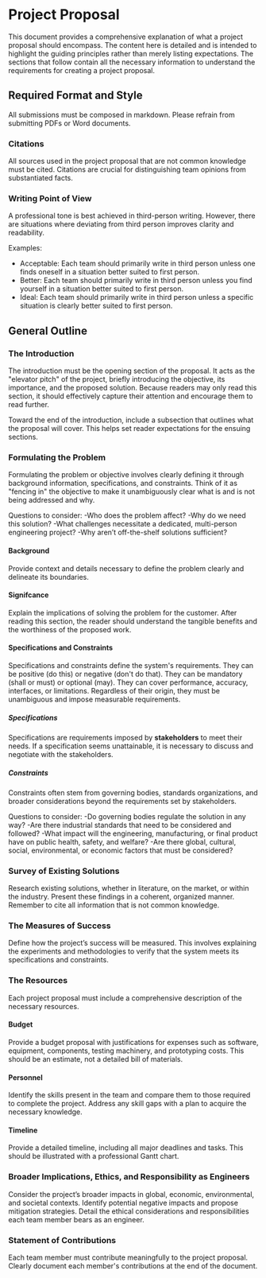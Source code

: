 # Project Proposal

This document provides a comprehensive explanation of what a project proposal should encompass. The content here is detailed and is intended to highlight the guiding principles rather than merely listing expectations. The sections that follow contain all the necessary information to understand the requirements for creating a project proposal.


## Required Format and Style

All submissions must be composed in markdown. Please refrain from submitting PDFs or Word documents.

### Citations

All sources used in the project proposal that are not common knowledge must be cited. Citations are crucial for distinguishing team opinions from substantiated facts.

### Writing Point of View

A professional tone is best achieved in third-person writing. However, there are situations where deviating from third person improves clarity and readability.

Examples:
- Acceptable: Each team should primarily write in third person unless one finds oneself in a situation better suited to first person.
- Better: Each team should primarily write in third person unless you find yourself in a situation better suited to first person.
- Ideal: Each team should primarily write in third person unless a specific situation is clearly better suited to first person.


## General Outline

### The Introduction

The introduction must be the opening section of the proposal. It acts as the "elevator pitch" of the project, briefly introducing the objective, its importance, and the proposed solution. Because readers may only read this section, it should effectively capture their attention and encourage them to read further.

Toward the end of the introduction, include a subsection that outlines what the proposal will cover. This helps set reader expectations for the ensuing sections.


### Formulating the Problem

Formulating the problem or objective involves clearly defining it through background information, specifications, and constraints. Think of it as "fencing in" the objective to make it unambiguously clear what is and is not being addressed and why.

Questions to consider:
-Who does the problem affect?
-Why do we need this solution?
-What challenges necessitate a dedicated, multi-person engineering project?
-Why aren’t off-the-shelf solutions sufficient?

#### Background

Provide context and details necessary to define the problem clearly and delineate its boundaries.

#### Signifcance

Explain the implications of solving the problem for the customer. After reading this section, the reader should understand the tangible benefits and the worthiness of the proposed work.

#### Specifications and Constraints

Specifications and constraints define the system's requirements. They can be positive (do this) or negative (don't do that). They can be mandatory (shall or must) or optional (may). They can cover performance, accuracy, interfaces, or limitations. Regardless of their origin, they must be unambiguous and impose measurable requirements.

##### Specifications

Specifications are requirements imposed by **stakeholders** to meet their needs. If a specification seems unattainable, it is necessary to discuss and negotiate with the stakeholders.

##### Constraints

Constraints often stem from governing bodies, standards organizations, and broader considerations beyond the requirements set by stakeholders.

Questions to consider:
-Do governing bodies regulate the solution in any way?
-Are there industrial standards that need to be considered and followed?
-What impact will the engineering, manufacturing, or final product have on public health, safety, and welfare?
-Are there global, cultural, social, environmental, or economic factors that must be considered?


### Survey of Existing Solutions

Research existing solutions, whether in literature, on the market, or within the industry. Present these findings in a coherent, organized manner. Remember to cite all information that is not common knowledge.


### The Measures of Success

Define how the project’s success will be measured. This involves explaining the experiments and methodologies to verify that the system meets its specifications and constraints.


### The Resources

Each project proposal must include a comprehensive description of the necessary resources.

#### Budget

Provide a budget proposal with justifications for expenses such as software, equipment, components, testing machinery, and prototyping costs. This should be an estimate, not a detailed bill of materials.

#### Personnel

Identify the skills present in the team and compare them to those required to complete the project. Address any skill gaps with a plan to acquire the necessary knowledge.

#### Timeline

Provide a detailed timeline, including all major deadlines and tasks. This should be illustrated with a professional Gantt chart.


### Broader Implications, Ethics, and Responsibility as Engineers

Consider the project’s broader impacts in global, economic, environmental, and societal contexts. Identify potential negative impacts and propose mitigation strategies. Detail the ethical considerations and responsibilities each team member bears as an engineer.


### Statement of Contributions

Each team member must contribute meaningfully to the project proposal. Clearly document each member's contributions at the end of the document.
